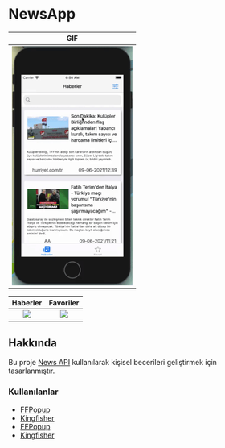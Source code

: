# NewsApp

|  GIF  |
| :------------: |
|  ![](https://raw.githubusercontent.com/aknozcn/NewsApp/main/gif/application.gif) |


 Haberler | Favoriler
 :-------------------------:|:-------------------------:
![](https://user-images.githubusercontent.com/67416483/121376117-ed8a6e00-c949-11eb-8ff2-dad307ab1451.png) |  ![](https://user-images.githubusercontent.com/67416483/121376139-f11df500-c949-11eb-8973-239251701e87.png)

## Hakkında
Bu proje [News API](https://newsapi.org "News API") kullanılarak kişisel becerileri geliştirmek için tasarlanmıştır.

### Kullanılanlar
- [FFPopup](https://github.com/JonyFang/FFPopup "FFPopup")
- [Kingfisher](https://github.com/onevcat/Kingfisher "Kingfisher")
- [FFPopup](https://github.com/Moya/Moya "Moya")
- [Kingfisher](https://github.com/sameersyd/MotionToastView "MotionToastView")
